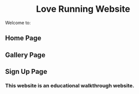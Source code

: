 <h1 align="center"> Love Running Website </h1>

Welcome to:

## Home Page
## Gallery Page
## Sign Up Page

### This website is an educational walkthrough website.
